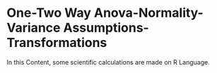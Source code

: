 # One-Two Way Anova-Normality-Variance Assumptions-Transformations
 In this Content, some scientific calculations are made on R Language.
